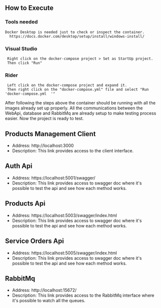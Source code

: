 ## How to Execute

  ### Tools needed
    Docker Desktop is needed just to check or inspect the container.
	  https://docs.docker.com/desktop/setup/install/windows-install/


  ### Visual Studio
     Right click on the docker-compose project > Set as StartUp project. 
     Then click "Run"
 
  ### Rider 
     Left click on the docker-compose project and expand it.
     Then right click on the "docker-compose.yml" file and select "Run 'docker-compose.yml	'" 

 After following the steps above the container should be running with all the images already set up properly.
 All the communications between the WebApi, database and RabbitMq are already setup to make testing process easier.
 Now the project is ready to test.

## Products Management Client
- Address: http://localhost:3000
- Description: This link provides access to the client interface.

## Auth Api 
- Address: https://localhost:5001/swagger/
- Description: This link provides access to swagger doc where it's possible to test the api and see how each method works.

## Products Api
- Address: https://localhost:5003/swagger/index.html
- Description: This link provides access to swagger doc where it's possible to test the api and see how each method works.
  
## Service Orders Api
- Address: https://localhost:5005/swagger/index.html
- Description: This link provides access to swagger doc where it's possible to test the api and see how each method works.


## RabbitMq
- Address: http://localhost:15672/
- Description: This link provides access to the RabbitMq interface where it's possible to watch all the queues.
